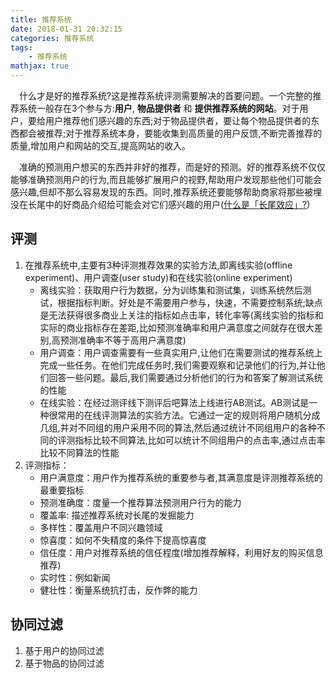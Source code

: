 ```yaml
---
title: 推荐系统
date: 2018-01-31 20:32:15
categories: 推荐系统
tags:
    - 推荐系统
mathjax: true
---
```


&emsp;什么才是好的推荐系统?这是推荐系统评测需要解决的首要问题。一个完整的推荐系统一般存在3个参与方:**用户**, **物品提供者** 和 **提供推荐系统的网站**。对于用户，要给用户推荐他们感兴趣的东西;对于物品提供者，要让每个物品提供者的东西都会被推荐;对于推荐系统本身，要能收集到高质量的用户反馈,不断完善推荐的质量,增加用户和网站的交互,提高网站的收入。

 &emsp;准确的预测用户想买的东西并非好的推荐，而是好的预测。好的推荐系统不仅仅能够准确预测用户的行为,而且能够扩展用户的视野,帮助用户发现那些他们可能会感兴趣,但却不那么容易发现的东西。同时,推荐系统还要能够帮助商家将那些被埋没在长尾中的好商品介绍给可能会对它们感兴趣的用户([什么是「长尾效应」?](https://www.zhihu.com/question/20027490))

 ## 评测
 1. 在推荐系统中,主要有3种评测推荐效果的实验方法,即离线实验(offline experiment)、用户调查(user study)和在线实验(online experiment)
     - 离线实验：获取用户行为数据，分为训练集和测试集，训练系统然后测试，根据指标判断。好处是不需要用户参与，快速，不需要控制系统;缺点是无法获得很多商业上关注的指标如点击率，转化率等(离线实验的指标和实际的商业指标存在差距,比如预测准确率和用户满意度之间就存在很大差别,高预测准确率不等于高用户满意度)
     - 用户调查：用户调查需要有一些真实用户,让他们在需要测试的推荐系统上完成一些任务。在他们完成任务时,我们需要观察和记录他们的行为,并让他们回答一些问题。最后,我们需要通过分析他们的行为和答案了解测试系统的性能
     - 在线实验：在经过测评线下测评后吧算法上线进行AB测试。AB测试是一种很常用的在线评测算法的实验方法。它通过一定的规则将用户随机分成几组,并对不同组的用户采用不同的算法,然后通过统计不同组用户的各种不同的评测指标比较不同算法,比如可以统计不同组用户的点击率,通过点击率比较不同算法的性能
 2. 评测指标：
     - 用户满意度：用户作为推荐系统的重要参与者,其满意度是评测推荐系统的最重要指标
     - 预测准确度：度量一个推荐算法预测用户行为的能力
     - 覆盖率: 描述推荐系统对长尾的发掘能力
     - 多样性：覆盖用户不同兴趣领域
     - 惊喜度：如何不失精度的条件下提高惊喜度
     - 信任度：用户对推荐系统的信任程度(增加推荐解释，利用好友的购买信息推荐)
     - 实时性：例如新闻
     - 健壮性：衡量系统抗打击，反作弊的能力

## 协同过滤
1. 基于用户的协同过滤
2. 基于物品的协同过滤
